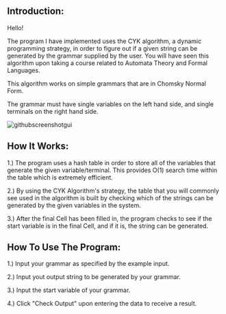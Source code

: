 Introduction:
-------------

Hello!

The program I have implemented uses the CYK algorithm, a dynamic programming strategy,
in order to figure out if a given string can be generated by the grammar supplied by the
user. You will have seen this algorithm upon taking a course related to Automata Theory
and Formal Languages.

This algorithm works on simple grammars that are in Chomsky Normal Form.

The grammar must have single variables on the left hand side, and single terminals on the right hand side.

![githubscreenshotgui](https://cloud.githubusercontent.com/assets/15184861/23838265/d9be0c50-0761-11e7-89fe-dfeb73f871c5.png)

How It Works:
-------------

1.) The program uses a hash table in order to store all of the variables that
	generate the given variable/terminal. This provides O(1) search time within
	the table which is extremely efficient.

2.) By using the CYK Algorithm's strategy, the table that you will commonly see used
	in the algorithm is built by checking which of the strings can be generated by the 
	given variables in the system.
	
3.) After the final Cell has been filled in, the program checks to see if the start variable 
	is in the final Cell, and if it is, the string can be generated.
	
How To Use The Program:
-----------------------

1.) Input your grammar as specified by the example input.

2.) Input yout output string to be generated by your grammar. 

3.) Input the start variable of your grammar.

4.) Click "Check Output" upon entering the data to receive a result.
